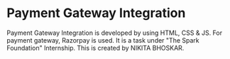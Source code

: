 # Payment Gateway Integration
 
 Payment Gateway Integration is developed by using HTML, CSS & JS.
 For payment gateway, Razorpay is used. It is a task under "The Spark Foundation" Internship.
 This is created by NIKITA BHOSKAR.

